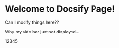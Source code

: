 # Welcome to Docsify Page!

Can I modify things here??

Why my side bar just not displayed...

12345
